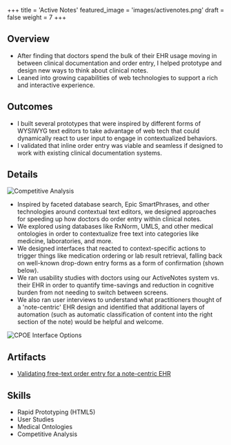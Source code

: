 +++
title = 'Active Notes'
featured_image = 'images/activenotes.png'
draft = false
weight = 7
+++

## Overview

- After finding that doctors spend the bulk of their EHR usage moving in between clinical documentation and order entry, I helped prototype and design new ways to think about clinical notes.
- Leaned into growing capabilities of web technologies to support a rich and interactive experience.

## Outcomes

- I built several prototypes that were inspired by different forms of WYSIWYG text editors to take advantage of web tech that could dynamically react to user input to engage in contextualized behaviors.
- I validated that inline order entry was viable and seamless if designed to work with existing clinical documentation systems.

## Details

![Competitive Analysis](../../images/ehr_notes.png)

- Inspired by faceted database search, Epic SmartPhrases, and other technologies around contextual text editors, we designed approaches for speeding up how doctors do order entry within clinical notes.
- We explored using databases like RxNorm, UMLS, and other medical ontologies in order to contextualize free text into categories like medicine, laboratories, and more.
- We designed interfaces that reacted to context-specific actions to trigger things like medication ordering or lab result retrieval, falling back on well-known drop-down entry forms as a form of confirmation (shown below).
- We ran usability studies with doctors using our ActiveNotes system vs. their EHR in order to quantify time-savings and reduction in cognitive burden from not needing to switch between screens.
- We also ran user interviews to understand what practitioners thought of a 'note-centric' EHR design and identified that additional layers of automation (such as automatic classification of content into the right section of the note) would be helpful and welcome.

![CPOE Interface Options](../../images/inline_cpoe.png)

## Artifacts

- [Validating free-text order entry for a note-centric EHR](https://pmc.ncbi.nlm.nih.gov/articles/PMC4765684/)

## Skills

- Rapid Prototyping (HTML5)
- User Studies
- Medical Ontologies
- Competitive Analysis
